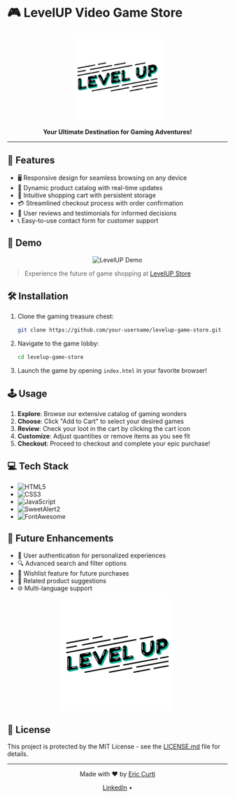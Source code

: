 # 🎮 LevelUP Video Game Store

<p align="center">
  <img src="./assets/img/login-logo.webp" alt="LevelUP Logo" width="200"/>
</p>

<p align="center">
  <strong>Your Ultimate Destination for Gaming Adventures!</strong>
</p>


---

## 🚀 Features

- 🖥️ Responsive design for seamless browsing on any device
- 🎯 Dynamic product catalog with real-time updates
- 🛒 Intuitive shopping cart with persistent storage
- 💳 Streamlined checkout process with order confirmation
- 🌟 User reviews and testimonials for informed decisions
- 📞 Easy-to-use contact form for customer support

## 🎥 Demo

<p align="center">
  <img src="path/to/your/demo.gif" alt="LevelUP Demo" width="600"/>
</p>

> Experience the future of game shopping at [LevelUP Store]("https://ericcurtidev.github.io/ProyectoFinalCurti/")

## 🛠️ Installation

1. Clone the gaming treasure chest:
   ```bash
   git clone https://github.com/your-username/levelup-game-store.git
   ```
2. Navigate to the game lobby:
   ```bash
   cd levelup-game-store
   ```
3. Launch the game by opening `index.html` in your favorite browser!

## 🕹️ Usage

1. **Explore**: Browse our extensive catalog of gaming wonders
2. **Choose**: Click "Add to Cart" to select your desired games
3. **Review**: Check your loot in the cart by clicking the cart icon
4. **Customize**: Adjust quantities or remove items as you see fit
5. **Checkout**: Proceed to checkout and complete your epic purchase!

## 💻 Tech Stack

- ![HTML5](https://img.shields.io/badge/HTML5-E34F26?style=for-the-badge&logo=html5&logoColor=white)
- ![CSS3](https://img.shields.io/badge/CSS3-1572B6?style=for-the-badge&logo=css3&logoColor=white)
- ![JavaScript](https://img.shields.io/badge/JavaScript-F7DF1E?style=for-the-badge&logo=javascript&logoColor=black)
- ![SweetAlert2](https://img.shields.io/badge/SweetAlert2-FF69B4?style=for-the-badge)
- ![FontAwesome](https://img.shields.io/badge/Font_Awesome-339AF0?style=for-the-badge&logo=fontawesome&logoColor=white)

## 🌟 Future Enhancements

- 🔐 User authentication for personalized experiences
- 🔍 Advanced search and filter options
- 💖 Wishlist feature for future purchases
- 🤝 Related product suggestions
- 🌐 Multi-language support

<p align="center">
  <img src="./assets/img/login-logo.webp" />
</p>

## 📜 License

This project is protected by the MIT License - see the [LICENSE.md](LICENSE.md) file for details.

---

<p align="center">
  Made with ❤️ by <a href="https://github.com/your-username">Eric Curti</a>
</p>

<p align="center">
  <a href="https://www.linkedin.com/in/eric-curti-dev/">LinkedIn</a> •
</p>

